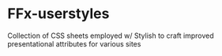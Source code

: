 FFx-userstyles
==============

Collection of CSS sheets employed w/ Stylish to craft improved presentational attributes for various sites